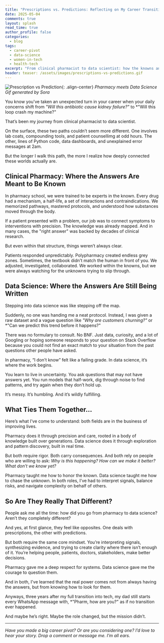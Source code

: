 ```yaml
---
title: "Prescriptions vs. Predictions: Reflecting on My Career Transition"
date: 2025-05-04
comments: true
layout: splash
read_time: true
author_profile: false
categories:
  - blog
tags:
  - career-pivot
  - data-science
  - women-in-tech
  - health-tech
excerpt: "From clinical pharmacist to data scientist: how the knowns and unknowns of two different worlds taught me to think, question, and explore."
header: teaser: /assets/images/prescriptions-vs-predictions.gif
---
```


![Prescription vs Prediction](/assets/images/prescriptions-vs-predictions.gif){: .align-center}
*Pharmacy meets Data Science Gif generated by Sora*

You know you've taken an unexpected turn in your career when your daily concerns shift from *"Will this antibiotic cause kidney failure?"* to \*"Will this loop crash my machine?"

That’s been my journey from clinical pharmacist to data scientist.

On the surface, these two paths couldn’t seem more different. One involves lab coats, compounding tools, and patient counsellimg at odd hours. The other, lines of Python code, data dashboards, and unexplained error messages at 2am.

But the longer I walk this path, the more I realize how deeply connected these worlds actually are.

## Clinical Pharmacy: Where the Answers Are Meant to Be Known

In pharmacy school, we were trained to be experts in the known. Every drug had a mechanism, a half-life, a set of interactions and contraindications. We memorized pathways, mastered protocols, and understood how substances moved through the body.

If a patient presented with a problem, our job was to connect symptoms to interventions with precision. The knowledge was already mapped. And in many cases, the "right answer" was backed by decades of clinical research.

But even within that structure, things weren’t always clear.

Patients responded unpredictably. Polypharmacy created endless grey zones. Sometimes, the textbook didn’t match the human in front of you. We adjusted, investigated, collaborated. We worked within the knowns, but we were always watching for the unknowns trying to slip through.

## Data Science: Where the Answers Are Still Being Written

Stepping into data science was like stepping off the map.

Suddenly, no one was handing me a neat protocol. Instead, I was given a raw dataset and a vague question like *"Why are customers churning?"* or \*"Can we predict this trend before it happens?"

There was no formulary to consult. No BNF. Just data, curiosity, and a lot of Googling or hoping someone responds to your question on Stack Overflow because you could not find an exact match to your situation from the past questions other people have asked.

In pharmacy, “I don’t know” felt like a failing grade. In data science, it’s where the work begins.

You learn to live in uncertainty. You ask questions that may not have answers yet. You run models that half-work, dig through noise to find patterns, and try again when they don’t hold up.

It’s messy. It’s humbling. And it’s wildly fulfilling.

## What Ties Them Together...

Here’s what I’ve come to understand: both fields are in the business of improving lives.

Pharmacy does it through precision and care, rooted in a body of knowledge built over generations.
Data science does it through exploration and pattern discovery, built in real time.

But both require rigor. Both carry consequences. And both rely on people who are willing to ask:
*Why is this happening?*
*How can we make it better?*
*What don’t we know yet?*

Pharmacy taught me how to honor the known. Data science taught me how to chase the unknown.
In both roles, I’ve had to interpret signals, balance risks, and navigate complexity on behalf of others.

## So Are They Really That Different?

People ask me all the time: how did you go from pharmacy to data science? Aren’t they completely different?

And yes, at first glance, they feel like opposites. One deals with prescriptions, the other with predictions.

But both require the same core mindset. You’re interpreting signals, synthesizing evidence, and trying to create clarity where there isn’t enough of it. You’re helping people, patients, doctors, stakeholders, make better decisions.

Pharmacy gave me a deep respect for systems. Data science gave me the courage to question them.

And in both, I've learned that the real power comes not from always having the answers, but from knowing how to look for them.

Anyways, three years after my full transition into tech, my dad still starts every WhatsApp message with, \*"Pharm, how are you?" as if no transition ever happened.

And maybe he’s right. Maybe the role changed, but the mission didn’t.

---

*Have you made a big career pivot? Or are you considering one? I’d love to hear your story. Drop a comment or message me. I’m all ears.*
